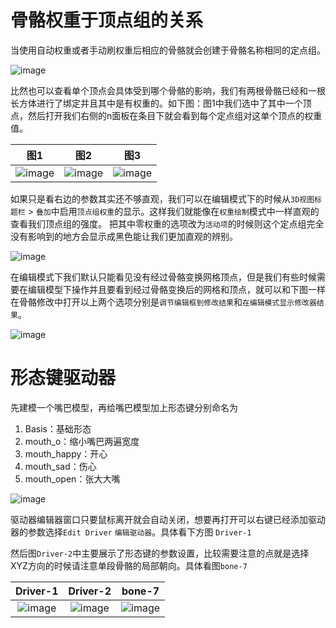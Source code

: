 # 骨骼权重于顶点组的关系

当使用自动权重或者手动刷权重后相应的骨骼就会创建于骨骼名称相同的定点组。

![image](./images/bone-1.png)

比然也可以查看单个顶点会具体受到哪个骨骼的影响，我们有两根骨骼已经和一根长方体进行了绑定并且其中是有权重的。如下图：图1中我们选中了其中一个顶点，然后打开我们右侧的n面板在条目下就会看到每个定点组对这单个顶点的权重值。

图1|图2|图3
:-: |:-: |:-: |
![image](./images/bone-3.png) | ![image](./images/bone-2.png) | ![image](./images/bone-4.png)

如果只是看右边的参数其实还不够直观，我们可以在编辑模式下的时候从`3D视图标题栏` > `叠加`中启用`顶点组权重`的显示。这样我们就能像在`权重绘制`模式中一样直观的查看我们顶点组的强度。
把其中零权重的选项改为`活动项`的时候则这个定点组完全没有影响到的地方会显示成黑色能让我们更加直观的辨别。 

![image](./images/bone-5.png)

在编辑模式下我们默认只能看见没有经过骨骼变换网格顶点，但是我们有些时候需要在编辑模型下操作并且要看到经过骨骼变换后的网格和顶点，就可以和下图一样在骨骼修改中打开以上两个选项分别是`调节编辑框到修改结果`和`在编辑模式显示修改器结果`。

![image](./images/bone-6.png)

# 形态键驱动器

先建模一个嘴巴模型，再给嘴巴模型加上形态键分别命名为

1. Basis：基础形态
2. mouth_o：缩小嘴巴两遍宽度
3. mouth_happy：开心
4. mouth_sad：伤心
5. mouth_open：张大大嘴

![image](./images/ShapeKeys-3.png)

驱动器编辑器窗口只要鼠标离开就会自动关闭，想要再打开可以右键已经添加驱动器的参数选择`Edit Driver` `编辑驱动器`。具体看下方图 `Driver-1`

然后图`Driver-2`中主要展示了形态键的参数设置，比较需要注意的点就是选择XYZ方向的时候请注意单段骨骼的局部朝向。具体看图`bone-7`

Driver-1 | Driver-2 | bone-7
:---: | :---: | :---:
![image](./images/Driver-1.png) | ![image](./images/Driver-2.png) | ![image](./images/bone-7.png)


